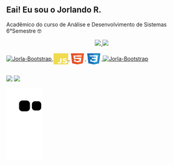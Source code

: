 ## Eai! Eu sou o Jorlando R.
Acadêmico do curso de Análise e Desenvolvimento de Sistemas 6°Semestre 🤓

<div align="center">
  <a href="https://github.com/jorlando23">
  <img height="180em" src="https://github-readme-stats.vercel.app/api?username=jorlando23&show_icons=true&theme=dracula&include_all_commits=true&count_private=true"/>
  <img height="180em" src="https://github-readme-stats.vercel.app/api/top-langs/?username=jorlando23&layout=compact&langs_count=7&theme=dracula"/>
</div>
  
  <div style="display: inline_block"><br>
  <img align="center" alt="Jorla-Bootstrap" height="30" widht="40" src="https://cdn.jsdelivr.net/gh/devicons/devicon/icons/java/java-original.svg" />
  <img align="center" alt="jorla-Js" height="30" width="40" src="https://raw.githubusercontent.com/devicons/devicon/master/icons/javascript/javascript-plain.svg">
  <img align="center" alt="Jorla-HTML" height="30" width="40" src="https://raw.githubusercontent.com/devicons/devicon/master/icons/html5/html5-original.svg">
  <img align="center" alt="Jorla-CSS" height="30" width="40" src="https://raw.githubusercontent.com/devicons/devicon/master/icons/css3/css3-original.svg">
  <img align="center" alt="Jorla-Bootstrap" height="30" widht="40" src="https://cdn.jsdelivr.net/gh/devicons/devicon/icons/bootstrap/bootstrap-plain.svg" />  
</div>
  
##

<div> 
 
  <a href="https://instagram.com/jorlandorsantos" target="_blank"><img src="https://img.shields.io/badge/-Instagram-%23E4405F?style=for-the-badge&logo=instagram&logoColor=white" target="_blank"></a> 
  <a href = "jorlandosantos2020@gmail.com"><img src="https://img.shields.io/badge/-Gmail-%23333?style=for-the-badge&logo=gmail&logoColor=white" target="_blank"></a>
   
 
  ![Snake animation](https://github.com/rafaballerini/rafaballerini/blob/output/github-contribution-grid-snake.svg)
 
</div>
